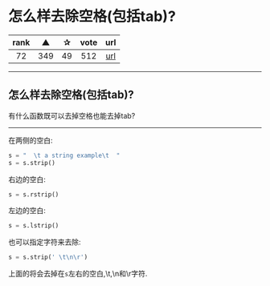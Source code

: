 # 怎么样去除空格(包括tab)?

| rank | ▲ | ✰ | vote | url |
|:-:|:-:|:-:|:-:|:-:|
|  72 | 349 | 49 | 512 | [url](http://stackoverflow.com/questions/1185524/how-to-trim-whitespace-including-tabs) |

***

## 怎么样去除空格(包括tab)?

有什么函数既可以去掉空格也能去掉tab?

***

在两侧的空白:

```python
s = "  \t a string example\t  "
s = s.strip()
```

右边的空白:

```python
s = s.rstrip()
```

左边的空白:

```python
s = s.lstrip()
```

也可以指定字符来去除:

```python
s = s.strip(' \t\n\r')
```

上面的将会去掉在`s`左右的空白,\t,\n和\r字符.
